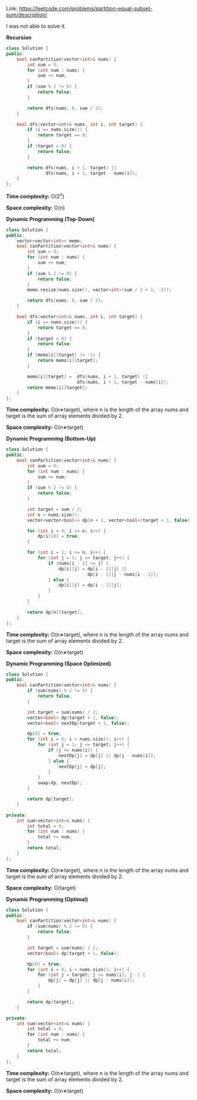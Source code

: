 Link: https://leetcode.com/problems/partition-equal-subset-sum/description/

I was not able to solve it.

**Recursion**
```cpp
class Solution {
public:
    bool canPartition(vector<int>& nums) {
        int sum = 0;
        for (int num : nums) {
            sum += num;
        }
        if (sum % 2 != 0) {
            return false;
        }

        return dfs(nums, 0, sum / 2);
    }

    bool dfs(vector<int>& nums, int i, int target) {
        if (i == nums.size()) {
            return target == 0;
        }
        if (target < 0) {
            return false;
        }

        return dfs(nums, i + 1, target) ||
               dfs(nums, i + 1, target - nums[i]);
    }
};
```

**Time complexity:** O($2^{n}$)

**Space complexity:** O(n)

**Dynamic Programming (Top-Down)**
```cpp
class Solution {
public:
    vector<vector<int>> memo;
    bool canPartition(vector<int>& nums) {
        int sum = 0;
        for (int num : nums) {
            sum += num;
        }
        if (sum % 2 != 0) {
            return false;
        }
        memo.resize(nums.size(), vector<int>(sum / 2 + 1, -1));

        return dfs(nums, 0, sum / 2);
    }

    bool dfs(vector<int>& nums, int i, int target) {
        if (i == nums.size()) {
            return target == 0;
        }
        if (target < 0) {
            return false;
        }
        if (memo[i][target] != -1) {
            return memo[i][target];
        }

        memo[i][target] =  dfs(nums, i + 1, target) ||
                           dfs(nums, i + 1, target - nums[i]);
        return memo[i][target];
    }
};
```

**Time complexity:** O(n∗target), where n is the length of the array nums and target is the sum of array elements divided by 2.

**Space complexity:** O(n∗target)

**Dynamic Programming (Bottom-Up)**
```cpp
class Solution {
public:
    bool canPartition(vector<int>& nums) {
        int sum = 0;
        for (int num : nums) {
            sum += num;
        }
        if (sum % 2 != 0) {
            return false;
        }

        int target = sum / 2;
        int n = nums.size();
        vector<vector<bool>> dp(n + 1, vector<bool>(target + 1, false));

        for (int i = 0; i <= n; i++) {
            dp[i][0] = true;
        }

        for (int i = 1; i <= n; i++) {
            for (int j = 1; j <= target; j++) {
                if (nums[i - 1] <= j) {
                    dp[i][j] = dp[i - 1][j] ||
                               dp[i - 1][j - nums[i - 1]];
                } else {
                    dp[i][j] = dp[i - 1][j];
                }
            }
        }

        return dp[n][target];
    }
};
```

**Time complexity:** O(n∗target), where n is the length of the array nums and target is the sum of array elements divided by 2.

**Space complexity:** O(n∗target)

**Dynamic Programming (Space Optimized)**
```cpp
class Solution {
public:
    bool canPartition(vector<int>& nums) {
        if (sum(nums) % 2 != 0) {
            return false;
        }

        int target = sum(nums) / 2;
        vector<bool> dp(target + 1, false);
        vector<bool> nextDp(target + 1, false);

        dp[0] = true;
        for (int i = 0; i < nums.size(); i++) {
            for (int j = 1; j <= target; j++) {
                if (j >= nums[i]) {
                    nextDp[j] = dp[j] || dp[j - nums[i]];
                } else {
                    nextDp[j] = dp[j];
                }
            }
            swap(dp, nextDp);
        }

        return dp[target];
    }

private:
    int sum(vector<int>& nums) {
        int total = 0;
        for (int num : nums) {
            total += num;
        }
        return total;
    }
};
```

**Time complexity:** O(n∗target), where n is the length of the array nums and target is the sum of array elements divided by 2.

**Space complexity:** O(target)

**Dynamic Programming (Optimal)**
```cpp
class Solution {
public:
    bool canPartition(vector<int>& nums) {
        if (sum(nums) % 2 != 0) {
            return false;
        }

        int target = sum(nums) / 2;
        vector<bool> dp(target + 1, false);

        dp[0] = true;
        for (int i = 0; i < nums.size(); i++) {
            for (int j = target; j >= nums[i]; j--) {
                dp[j] = dp[j] || dp[j - nums[i]];
            }
        }

        return dp[target];
    }

private:
    int sum(vector<int>& nums) {
        int total = 0;
        for (int num : nums) {
            total += num;
        }
        return total;
    }
};
```

**Time complexity:** O(n∗target), where n is the length of the array nums and target is the sum of array elements divided by 2.

**Space complexity:** O(n∗target)